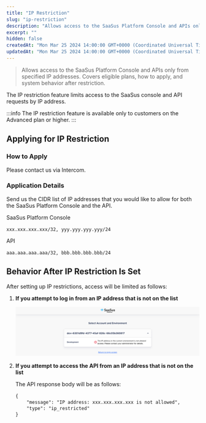 ```yaml
---
title: "IP Restriction"
slug: "ip-restriction"
description: "Allows access to the SaaSus Platform Console and APIs only from specified IP addresses. Covers eligible plans, how to apply, and system behavior after restriction."
excerpt: ""
hidden: false
createdAt: "Mon Mar 25 2024 14:00:00 GMT+0000 (Coordinated Universal Time)"
updatedAt: "Mon Mar 25 2024 14:00:00 GMT+0000 (Coordinated Universal Time)"
---
```


> Allows access to the SaaSus Platform Console and APIs only from specified IP addresses. Covers eligible plans, how to apply, and system behavior after restriction.

The IP restriction feature limits access to the SaaSus console and API requests by IP address.

:::info
The IP restriction feature is available only to customers on the Advanced plan or higher.
:::

## Applying for IP Restriction

### How to Apply

Please contact us via Intercom.

### Application Details

Send us the CIDR list of IP addresses that you would like to allow for both the SaaSus Platform Console and the API.

  SaaSus Platform Console
  ```
  xxx.xxx.xxx.xxx/32, yyy.yyy.yyy.yyy/24
  ```
  API
  ```
  aaa.aaa.aaa.aaa/32, bbb.bbb.bbb.bbb/24
  ```

## Behavior After IP Restriction Is Set

After setting up IP restrictions, access will be limited as follows:

1. **If you attempt to log in from an IP address that is not on the list**

   ![ip-restriction-1](/img/part-4/application-settings/ip-restriction/ip-restriction-1.png)

2. **If you attempt to access the API from an IP address that is not on the list**

   The API response body will be as follows:
   ```
   {
       "message": "IP address: xxx.xxx.xxx.xxx is not allowed",
       "type": "ip_restricted"
   }
   ```